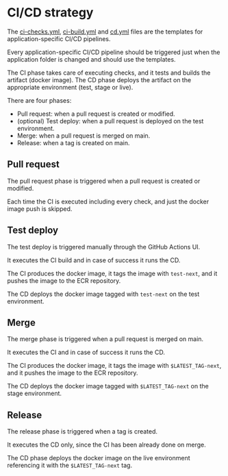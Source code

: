 # CI/CD strategy

The [ci-checks.yml](ci-checks.yml), [ci-build.yml](ci-build.yml) and [cd.yml](cd.yml) files are the templates for
application-specific CI/CD pipelines.

Every application-specific CI/CD pipeline should be triggered just when the application folder is changed and should use
the templates.

The CI phase takes care of executing checks, and it tests and builds the artifact (docker image).
The CD phase deploys the artifact on the appropriate environment (test, stage or live).

There are four phases:

- Pull request: when a pull request is created or modified.
- (optional) Test deploy: when a pull request is deployed on the test environment.
- Merge: when a pull request is merged on main.
- Release: when a tag is created on main.

## Pull request

The pull request phase is triggered when a pull request is created or modified.

Each time the CI is executed including every check, and just the docker image push is skipped.

## Test deploy

The test deploy is triggered manually through the GitHub Actions UI.

It executes the CI build and in case of success it runs the CD.

The CI produces the docker image, it tags the image with `test-next`, and it pushes the image to the ECR repository.

The CD deploys the docker image tagged with `test-next` on the test environment.

## Merge

The merge phase is triggered when a pull request is merged on main.

It executes the CI and in case of success it runs the CD.

The CI produces the docker image, it tags the image with `$LATEST_TAG-next`, and it pushes the image to the ECR repository.

The CD deploys the docker image tagged with `$LATEST_TAG-next` on the stage environment.

## Release

The release phase is triggered when a tag is created.

It executes the CD only, since the CI has been already done on merge.

The CD phase deploys the docker image on the live environment referencing it with the `$LATEST_TAG-next` tag.
